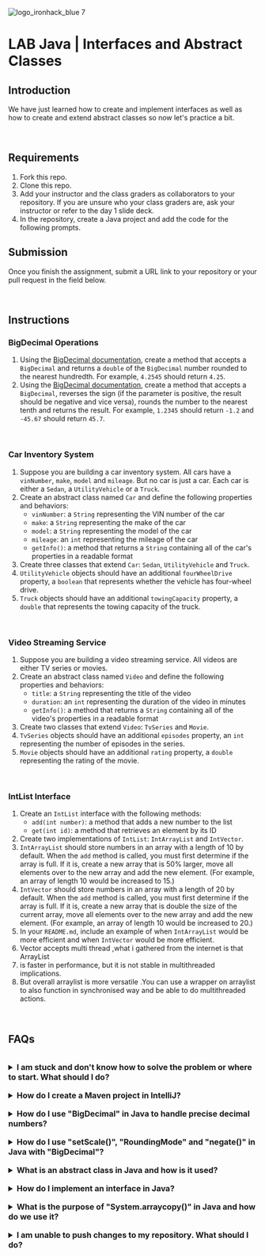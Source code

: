 ![logo_ironhack_blue 7](https://user-images.githubusercontent.com/23629340/40541063-a07a0a8a-601a-11e8-91b5-2f13e4e6b441.png)

# LAB Java | Interfaces and Abstract Classes

## Introduction

We have just learned how to create and implement interfaces as well as how to create and extend abstract classes so now let's practice a bit.

<br>

## Requirements

1. Fork this repo.
2. Clone this repo.
3. Add your instructor and the class graders as collaborators to your repository. If you are unsure who your class graders are, ask your instructor or refer to the day 1 slide deck.
4. In the repository, create a Java project and add the code for the following prompts.

## Submission

Once you finish the assignment, submit a URL link to your repository or your pull request in the field below.

<br>

## Instructions

### BigDecimal Operations

1. Using the [BigDecimal documentation](https://docs.oracle.com/javase/7/docs/api/java/math/BigDecimal.html), create a method that accepts a `BigDecimal` and returns a `double` of the `BigDecimal` number rounded to the nearest hundredth. For example, `4.2545` should return `4.25`.
2. Using the [BigDecimal documentation](https://docs.oracle.com/javase/7/docs/api/java/math/BigDecimal.html), create a method that accepts a `BigDecimal`, reverses the sign (if the parameter is positive, the result should be negative and vice versa), rounds the number to the nearest tenth and returns the result. For example, `1.2345` should return `-1.2` and `-45.67` should return `45.7`.

<br>

### Car Inventory System

1. Suppose you are building a car inventory system. All cars have a `vinNumber`, `make`, `model` and `mileage`. But no car is just a car. Each car is either a `Sedan`, a `UtilityVehicle` or a `Truck`.
2. Create an abstract class named `Car` and define the following properties and behaviors:
   - `vinNumber`: a `String` representing the VIN number of the car
   - `make`: a `String` representing the make of the car
   - `model`: a `String` representing the model of the car
   - `mileage`: an `int` representing the mileage of the car
   - `getInfo()`: a method that returns a `String` containing all of the car's properties in a readable format
3. Create three classes that extend `Car`: `Sedan`, `UtilityVehicle` and `Truck`.
4. `UtilityVehicle` objects should have an additional `fourWheelDrive` property, a `boolean` that represents whether the vehicle has four-wheel drive.
5. `Truck` objects should have an additional `towingCapacity` property, a `double` that represents the towing capacity of the truck.

<br>

### Video Streaming Service

1. Suppose you are building a video streaming service. All videos are either TV series or movies.
2. Create an abstract class named `Video` and define the following properties and behaviors:
   - `title`: a `String` representing the title of the video
   - `duration`: an `int` representing the duration of the video in minutes
   - `getInfo()`: a method that returns a `String` containing all of the video's properties in a readable format
3. Create two classes that extend `Video`: `TvSeries` and `Movie`.
4. `TvSeries` objects should have an additional `episodes` property, an `int` representing the number of episodes in the series.
5. `Movie` objects should have an additional `rating` property, a `double` representing the rating of the movie.

<br>

### IntList Interface

1. Create an `IntList` interface with the following methods:
   - `add(int number)`: a method that adds a new number to the list
   - `get(int id)`: a method that retrieves an element by its ID
2. Create two implementations of `IntList`: `IntArrayList` and `IntVector`.
3. `IntArrayList` should store numbers in an array with a length of 10 by default. When the `add` method is called, you must first determine if the array is full. If it is, create a new array that is 50% larger, move all elements over to the new array and add the new element. (For example, an array of length 10 would be increased to 15.)
4. `IntVector` should store numbers in an array with a length of 20 by default. When the `add` method is called, you must first determine if the array is full. If it is, create a new array that is double the size of the current array, move all elements over to the new array and add the new element. (For example, an array of length 10 would be increased to 20.)
5. In your `README.md`, include an example of when `IntArrayList` would be more efficient and when `IntVector` would be more efficient.
6. Vector accepts multi thread ,what i gathered from the internet is that ArrayList
7. is faster in performance, but it is not stable in multithreaded implications.
8. But overall arraylist is more versatile .You can use a wrapper on arraylist to also function in synchronised way and be able to do multithreaded actions.

<br>

## FAQs

<br>

<details>
  <summary style="font-size: 16px; cursor: pointer; outline: none; font-weight: bold;">I am stuck and don't know how to solve the problem or where to start. What should I do?</summary>

  <br> <!-- ✅ -->

  If you are stuck in your code and don't know how to solve the problem or where to start, you should take a step back and try to form a clear, straightforward question about the specific issue you are facing. The process you will go through while trying to define this question will help you narrow down the problem and come up with potential solutions.

  For example, are you facing a problem because you don't understand the concept or are you receiving an error message that you don't know how to fix? It is usually helpful to try to state the problem as clearly as possible, including any error messages you are receiving. This can help you communicate the issue to others and potentially get help from classmates or online resources.

  Once you have a clear understanding of the problem, you should be able to start working toward the solution.

</details>

<br>

<details>
  <summary style="font-size: 16px; cursor: pointer; outline: none; font-weight: bold;">How do I create a Maven project in IntelliJ?</summary>

  <br> <!-- ✅ -->

  To create a Maven project in IntelliJ, you can follow these steps:

  1. Open IntelliJ IDEA and click the "Create New Project" button.
  2. In the "New Project" dialog, select "Maven" as the build system.
  3. Specify the name of the project.
  4. In the "Project Location" section, specify a location where you want to save your project.
  5. Select the "Create Git repository" checkbox in order to initialize the git repository upon creation of the project.
  6. Click the "Create" button to create the Maven project.

</details>

<br>

<details>
  <summary style="font-size: 16px; cursor: pointer; outline: none; font-weight: bold;">How do I use "BigDecimal" in Java to handle precise decimal numbers?</summary>

  <br> <!-- ✅ -->

  `BigDecimal` is a class in Java that provides support for precise decimal numbers, allowing you to perform arithmetic operations with arbitrary precision.

  Here's how you can use `BigDecimal` in a Java program:

  ```java
  import java.math.BigDecimal;

  public class BigDecimalExample {
  public static void main(String[] args) {
    BigDecimal a = new BigDecimal("0.1");
    BigDecimal b = new BigDecimal("0.2");
    BigDecimal c = a.add(b);
    System.out.println("a + b = " + c);
  }
  }
  ```

  In this example, `BigDecimal` objects are created using the `new` keyword and a string representation of the decimal number. The `add` method is then used to perform arithmetic operations on the `BigDecimal` objects, providing precise results.

  It's important to note that when creating a `BigDecimal` object, it's recommended to use the string constructor instead of the `double` constructor. The `double` constructor is not recommended for creating `BigDecimal` objects because the `double` data type has limited precision and may produce unexpected results.

  In addition to the `add` method, `BigDecimal` also provides other arithmetic operations, such as `subtract`, `multiply` and `divide`, as well as methods for rounding and formatting the decimal number.

</details>

<br>

<details>
  <summary style="font-size: 16px; cursor: pointer; outline: none; font-weight: bold;">How do I use "setScale()", "RoundingMode" and "negate()" in Java with "BigDecimal"?</summary>

  <br> <!-- ✅ -->

  `setScale()`, `RoundingMode` and `negate()` are methods in the `BigDecimal` class in Java that provide additional functionality when working with precise decimal numbers.

  `setScale()` is used to set the scale of a `BigDecimal` object, which determines the number of decimal places to keep. For example:

  ```java
  import java.math.BigDecimal;

  public class BigDecimalExample {
      public static void main(String[] args) {
          BigDecimal a = new BigDecimal("1.234567");
          BigDecimal b = a.setScale(4, BigDecimal.ROUND_HALF_UP);
          System.out.println("a: " + a);
          System.out.println("b: " + b);
      }
  }
  ```

  In this example, `setScale()` is used to set the scale of `a` to 4 decimal places and the result is stored in a new `BigDecimal` object, `b`. The `ROUND_HALF_UP` argument specifies the rounding mode to use when setting the scale.

  `RoundingMode` is an enumeration in Java that defines the different rounding modes that can be used with `BigDecimal`. For example:

  ```java
  import java.math.BigDecimal;
  import java.math.RoundingMode;

  public class BigDecimalExample {
      public static void main(String[] args) {
          BigDecimal a = new BigDecimal("1.234567");
          BigDecimal b = a.setScale(4, RoundingMode.HALF_UP);
          System.out.println("a: " + a);
          System.out.println("b: " + b);
      }
  }
  ```

  In this example, `RoundingMode.HALF_UP` is used as the rounding mode argument in the `setScale()` method.

  `negate()` is used to negate the value of a `BigDecimal` object, converting a positive value to a negative and vice versa. For example:

  ```java
  import java.math.BigDecimal;

  public class BigDecimalExample {
      public static void main(String[] args) {
          BigDecimal a = new BigDecimal("1.234567");
          BigDecimal b = a.negate();
          System.out.println("a: " + a);
          System.out.println("b: " + b);
      }
  }
  ```

  In this example, `negate()` is used to negate the value of `a` and store the result in a new `BigDecimal` object, `b`.

</details>

<br>

<details>
  <summary style="font-size: 16px; cursor: pointer; outline: none; font-weight: bold;">What is an abstract class in Java and how is it used?</summary>

  <br> <!-- ✅ -->

  An abstract class in Java is a class that cannot be instantiated and is intended to be subclassed by other classes. Abstract classes can contain abstract methods, which are methods that are declared but do not have a body.

  An abstract class is used as a base class to provide a common interface and implementation to its subclasses. Subclasses of an abstract class must implement the abstract methods defined in the abstract class.

  Here is an example of an abstract class in Java:

  ```java
  abstract class Shape {
      int x, y;
      // abstract method that subclasses must implement
      abstract void draw();
  }

  class Circle extends Shape {
    @Override
      void draw() {
          System.out.println("Drawing a circle");
      }
  }

  class Square extends Shape {
    @Override
      void draw() {
          System.out.println("Drawing a square");
      }
  }
  ```

  In this example, the `Shape` class is an abstract class that contains an abstract method `draw()`. The `Circle` and `Square` classes are subclasses of `Shape` and implement the `draw()` method.

  When a subclass implements the abstract methods of its abstract class, it inherits the properties and methods of the abstract class, making it easier to implement common functionality in multiple classes.

</details>

<br>

<details>
  <summary style="font-size: 16px; cursor: pointer; outline: none; font-weight: bold;">How do I implement an interface in Java?</summary>

  <br> <!-- ✅ -->

  In Java, an interface is a blueprint for classes that outlines the methods that a class must implement. To implement an interface, you need to create a class that implements the interface and provides an implementation for each of its methods.

  Here is an example of how to implement an interface in Java:

  ```java
  interface Shape {
      void draw();
  }

  class Circle implements Shape {
    @Override
      public void draw() {
          System.out.println("Drawing a circle");
      }
  }

  class Square implements Shape {
    @Override
      public void draw() {
          System.out.println("Drawing a square");
      }
  }
  ```

  In this example, the `Shape` interface defines a single method `draw()`. The `Circle` and `Square` classes implement the `Shape` interface by providing an implementation for the `draw()` method.

  When a class implements an interface, it must implement all the methods defined in the interface. If a class does not implement all the methods, it will not compile. Interfaces can be used to enforce a common set of methods in a group of classes, making it easier to write code that is interchangeable between different classes that implement the same interface.

</details>

<br>

<details>
  <summary style="font-size: 16px; cursor: pointer; outline: none; font-weight: bold;">What is the purpose of "System.arraycopy()" in Java and how do we use it?</summary>

  <br> <!-- ✅ -->

  The `System.arraycopy()` method in Java is used to copy elements from one array to another. It is part of the `System` class and provides a faster alternative to the traditional for loop method of copying arrays. The method has the following signature:

  ```java
  public static void arraycopy(Object src, int srcPos, Object dest, int destPos, int length)
  ```

  Here's an example of how you can use `System.arraycopy()`:

  ```java
  int[] sourceArray = new int[] {1, 2, 3, 4, 5};
  int[] destinationArray = new int[5];
  System.arraycopy(sourceArray, 0, destinationArray, 0, sourceArray.length);

  System.out.println(Arrays.toString(destinationArray));
  ```

  In this example, `System.arraycopy()` is used to copy the elements of `sourceArray` to `destinationArray`. The first argument `src` is the source array, the second argument `srcPos` is the starting position in the source array, the third argument `dest` is the destination array, the fourth argument `destPos` is the starting position in the destination array and the fifth argument `length` is the number of elements to be copied. The output of this example would be `[1, 2, 3, 4, 5]`.

</details>

<br>

<details>
  <summary style="font-size: 16px; cursor: pointer; outline: none; font-weight: bold;">I am unable to push changes to my repository. What should I do?</summary>

  <br> <!-- ✅ -->

  If you are unable to push changes to your repository, here are a few steps that you can follow:

  1. Check your internet connection: Ensure that your internet connection is stable and working.
  1. Verify your repository URL: Make sure that you are using the correct repository URL to push your changes.
  2. Check Git credentials: Ensure that your Git credentials are up-to-date and correct. You can check your credentials using the following command:

  ```bash
  git config --list
  ```

  4. Update your local repository: Before pushing changes, make sure that your local repository is up-to-date with the remote repository. You can update your local repository using the following command:

  ```bash
  git fetch origin
  ```

  5. Check for conflicts: If there are any conflicts between your local repository and the remote repository, resolve them before pushing changes.
  6. Push changes: Once you have resolved any conflicts and updated your local repository, you can try pushing changes again using the following command:

  ```bash
  git push origin <branch_name>
  ```

</details>

